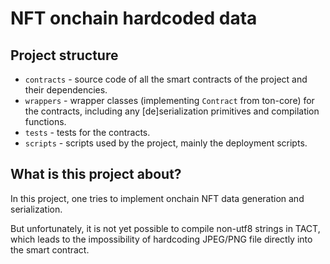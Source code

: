 # NFT onchain hardcoded data

## Project structure

-   `contracts` - source code of all the smart contracts of the project and their dependencies.
-   `wrappers` - wrapper classes (implementing `Contract` from ton-core) for the contracts, including any [de]serialization primitives and compilation functions.
-   `tests` - tests for the contracts.
-   `scripts` - scripts used by the project, mainly the deployment scripts.

## What is this project about?

In this project, one tries to implement onchain NFT data generation and serialization.

But unfortunately, it is not yet possible to compile non-utf8 strings in TACT, which leads to the impossibility of hardcoding JPEG/PNG file directly into the smart contract.

